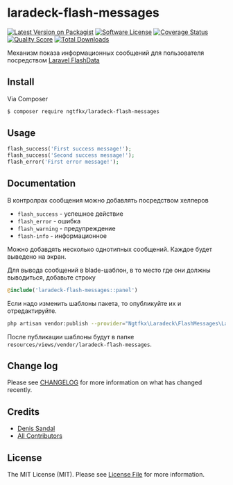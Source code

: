 # laradeck-flash-messages

[![Latest Version on Packagist][ico-version]][link-packagist]
[![Software License][ico-license]](LICENSE.md)
[![Coverage Status][ico-scrutinizer]][link-scrutinizer]
[![Quality Score][ico-code-quality]][link-code-quality]
[![Total Downloads][ico-downloads]][link-downloads]


Механизм показа информационных сообщений для пользователя посредством [Laravel FlashData][laravel-flash-data]

## Install

Via Composer

``` bash
$ composer require ngtfkx/laradeck-flash-messages
```

## Usage

``` php
flash_success('First success message!');
flash_success('Second success message!');
flash_error('First error message!');
```

## Documentation

В контролрах сообщения можно добавлять посредством хелперов

- `flash_success` - успешное действие
- `flash_error` - ошибка 
- `flash_warning` - предупреждение
- `flash-info` - информационное

Можно добавдять несколько однотипных сообщений. Каждое будет выведено на экран.

Для вывода сообщений в blade-шаблон, в то место где они должны выводиться, добавьте строку

``` php
@include('laradeck-flash-messages::panel')
```

Если надо изменить шаблоны пакета, то опубликуйте их и отредактируйте. 

``` bash
php artisan vendor:publish --provider="Ngtfkx\Laradeck\FlashMessages\LaradeckFlashMessagesServiceProvider"
```

После публикации шаблоны будут в папке `resources/views/vendor/laradeck-flash-messages`.

## Change log

Please see [CHANGELOG](CHANGELOG.md) for more information on what has changed recently.

## Credits

- [Denis Sandal][link-author]
- [All Contributors][link-contributors]

## License

The MIT License (MIT). Please see [License File](LICENSE.md) for more information.

[laravel-flash-data]: https://laravel.com/docs/5.4/session#flash-data
[ico-version]: https://img.shields.io/packagist/v/ngtfkx/laradeck-flash-messages.svg?style=flat-square
[ico-license]: https://img.shields.io/badge/license-MIT-brightgreen.svg?style=flat-square
[ico-travis]: https://img.shields.io/travis/ngtfkx/laradeck-flash-messages/master.svg?style=flat-square
[ico-scrutinizer]: https://img.shields.io/scrutinizer/coverage/g/ngtfkx/laradeck-flash-messages.svg?style=flat-square
[ico-code-quality]: https://img.shields.io/scrutinizer/g/ngtfkx/laradeck-flash-messages.svg?style=flat-square
[ico-downloads]: https://img.shields.io/packagist/dt/ngtfkx/laradeck-flash-messages.svg?style=flat-square

[link-packagist]: https://packagist.org/packages/ngtfkx/laradeck-flash-messages
[link-travis]: https://travis-ci.org/ngtfkx/laradeck-flash-messages
[link-scrutinizer]: https://scrutinizer-ci.com/g/ngtfkx/laradeck-flash-messages/code-structure
[link-code-quality]: https://scrutinizer-ci.com/g/ngtfkx/laradeck-flash-messages
[link-downloads]: https://packagist.org/packages/ngtfkx/laradeck-flash-messages
[link-author]: https://github.com/ngtfk
[link-contributors]: ../../contributors
